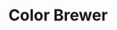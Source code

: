 ---
title: Color Brewer
description: データの性質にあったカラースキーム選びのためのツール。地図上にダミーのデータがすでに掲載されており、カラーのシミュレーションが手早く行うことが出来ます。選んだカラースキームは、JavaScriptやCSSで活用できる値で出力したり、ASEファイル（Adobe社のPhotoshopなどのアプリ間で共有可能なカラー・スウォッチ）で出力することが出来ます。
weight: 3
address: https://colorbrewer.dataviz.jp/
---